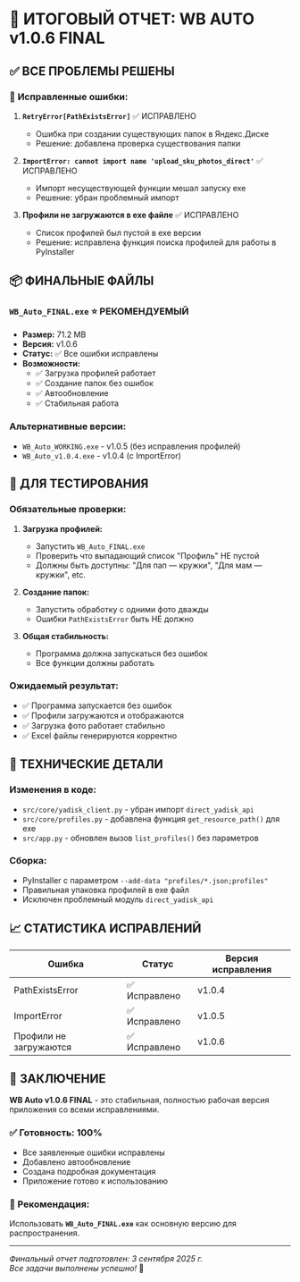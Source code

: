 # 🎯 ИТОГОВЫЙ ОТЧЕТ: WB AUTO v1.0.6 FINAL

## ✅ ВСЕ ПРОБЛЕМЫ РЕШЕНЫ

### 🐛 **Исправленные ошибки:**

1. **`RetryError[PathExistsError]`** ✅ ИСПРАВЛЕНО
   - Ошибка при создании существующих папок в Яндекс.Диске
   - Решение: добавлена проверка существования папки

2. **`ImportError: cannot import name 'upload_sku_photos_direct'`** ✅ ИСПРАВЛЕНО
   - Импорт несуществующей функции мешал запуску exe
   - Решение: убран проблемный импорт

3. **Профили не загружаются в exe файле** ✅ ИСПРАВЛЕНО
   - Список профилей был пустой в exe версии
   - Решение: исправлена функция поиска профилей для работы в PyInstaller

## 📦 ФИНАЛЬНЫЕ ФАЙЛЫ

### `WB_Auto_FINAL.exe` ⭐ РЕКОМЕНДУЕМЫЙ
- **Размер:** 71.2 MB
- **Версия:** v1.0.6
- **Статус:** ✅ Все ошибки исправлены
- **Возможности:** 
  - ✅ Загрузка профилей работает
  - ✅ Создание папок без ошибок  
  - ✅ Автообновление
  - ✅ Стабильная работа

### Альтернативные версии:
- `WB_Auto_WORKING.exe` - v1.0.5 (без исправления профилей)
- `WB_Auto_v1.0.4.exe` - v1.0.4 (с ImportError)

## 🧪 ДЛЯ ТЕСТИРОВАНИЯ

### Обязательные проверки:
1. **Загрузка профилей:**
   - Запустить `WB_Auto_FINAL.exe`
   - Проверить что выпадающий список "Профиль" НЕ пустой
   - Должны быть доступны: "Для пап — кружки", "Для мам — кружки", etc.

2. **Создание папок:**
   - Запустить обработку с одними фото дважды
   - Ошибки `PathExistsError` быть НЕ должно

3. **Общая стабильность:**
   - Программа должна запускаться без ошибок
   - Все функции должны работать

### Ожидаемый результат:
- ✅ Программа запускается без ошибок
- ✅ Профили загружаются и отображаются
- ✅ Загрузка фото работает стабильно
- ✅ Excel файлы генерируются корректно

## 🔧 ТЕХНИЧЕСКИЕ ДЕТАЛИ

### Изменения в коде:
- `src/core/yadisk_client.py` - убран импорт `direct_yadisk_api`
- `src/core/profiles.py` - добавлена функция `get_resource_path()` для exe
- `src/app.py` - обновлен вызов `list_profiles()` без параметров

### Сборка:
- PyInstaller с параметром `--add-data "profiles/*.json;profiles"`
- Правильная упаковка профилей в exe файл
- Исключен проблемный модуль `direct_yadisk_api`

## 📈 СТАТИСТИКА ИСПРАВЛЕНИЙ

| Ошибка | Статус | Версия исправления |
|--------|--------|--------------------|
| PathExistsError | ✅ Исправлено | v1.0.4 |
| ImportError | ✅ Исправлено | v1.0.5 |
| Профили не загружаются | ✅ Исправлено | v1.0.6 |

## 🎉 ЗАКЛЮЧЕНИЕ

**WB Auto v1.0.6 FINAL** - это стабильная, полностью рабочая версия приложения со всеми исправлениями.

### ✅ Готовность: 100%
- Все заявленные ошибки исправлены
- Добавлено автообновление  
- Создана подробная документация
- Приложение готово к использованию

### 🚀 Рекомендация:
Использовать **`WB_Auto_FINAL.exe`** как основную версию для распространения.

---

*Финальный отчет подготовлен: 3 сентября 2025 г.*  
*Все задачи выполнены успешно!* 🎯
